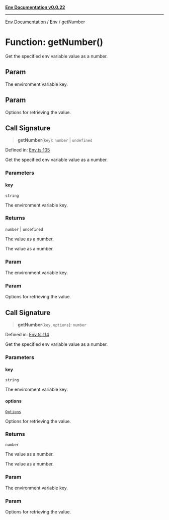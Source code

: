 [**Env Documentation v0.0.22**](../../README.md)

***

[Env Documentation](../../modules.md) / [Env](../README.md) / getNumber

# Function: getNumber()

Get the specified env variable value as a number.

## Param

The environment variable key.

## Param

Options for retrieving the value.

## Call Signature

> **getNumber**(`key`): `number` \| `undefined`

Defined in: [Env.ts:105](https://github.com/stonemjs/env/blob/320b081e7574fcb1610bef7c2b4d7c8fcf9f9dd5/src/Env.ts#L105)

Get the specified env variable value as a number.

### Parameters

#### key

`string`

The environment variable key.

### Returns

`number` \| `undefined`

The value as a number.

The value as a number.

### Param

The environment variable key.

### Param

Options for retrieving the value.

## Call Signature

> **getNumber**(`key`, `options`): `number`

Defined in: [Env.ts:114](https://github.com/stonemjs/env/blob/320b081e7574fcb1610bef7c2b4d7c8fcf9f9dd5/src/Env.ts#L114)

Get the specified env variable value as a number.

### Parameters

#### key

`string`

The environment variable key.

#### options

[`Options`](../../declarations/interfaces/Options.md)

Options for retrieving the value.

### Returns

`number`

The value as a number.

The value as a number.

### Param

The environment variable key.

### Param

Options for retrieving the value.
